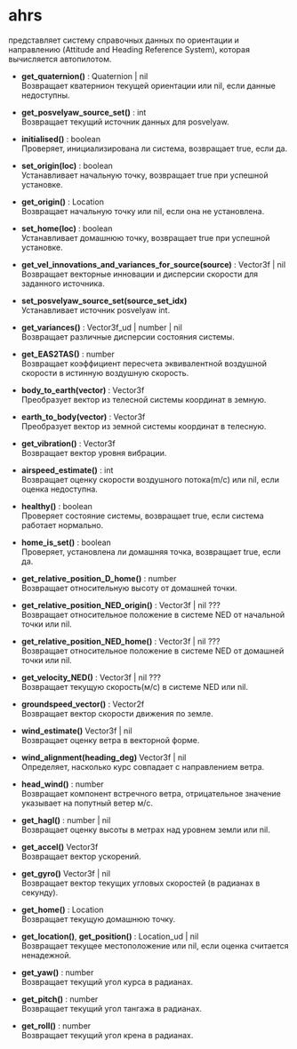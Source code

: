 # ahrs  
представляет систему справочных данных по ориентации и направлению (Attitude and Heading Reference System), которая вычисляется автопилотом.

- **get_quaternion()** : Quaternion | nil  
Возвращает кватернион текущей ориентации или nil, если данные недоступны.


- **get_posvelyaw_source_set()** : int  
Возвращает текущий источник данных для posvelyaw.


- **initialised()** : boolean  
Проверяет, инициализирована ли система, возвращает true, если да.


- **set_origin(loc)** : boolean   
Устанавливает начальную точку, возвращает true при успешной установке.


- **get_origin()** : Location  
Возвращает начальную точку или nil, если она не установлена.


- **set_home(loc)** : boolean  
Устанавливает домашнюю точку, возвращает true при успешной установке.


- **get_vel_innovations_and_variances_for_source(source)** : Vector3f | nil  
Возвращает векторные инновации и дисперсии скорости для заданного источника.


- **set_posvelyaw_source_set(source_set_idx)**  
Устанавливает источник posvelyaw int.


- **get_variances()** : Vector3f_ud | number | nil  
Возвращает различные дисперсии состояния системы.


- **get_EAS2TAS()** : number  
Возвращает коэффициент пересчета эквивалентной воздушной скорости в истинную воздушную скорость.


- **body_to_earth(vector)** : Vector3f  
Преобразует вектор из телесной системы координат в земную.


- **earth_to_body(vector)** : Vector3f  
Преобразует вектор из земной системы координат в телесную.


- **get_vibration()** : Vector3f  
Возвращает вектор уровня вибрации.


- **airspeed_estimate()** : int  
Возвращает оценку скорости воздушного потока(m/c) или nil, если оценка недоступна.


- **healthy()** : boolean  
Проверяет состояние системы, возвращает true, если система работает нормально.


- **home_is_set()** : boolean  
Проверяет, установлена ли домашняя точка, возвращает true, если да.


- **get_relative_position_D_home()** : number  
Возвращает относительную высоту от домашней точки.


- **get_relative_position_NED_origin()** : Vector3f | nil ???  
Возвращает относительное положение в системе NED от начальной точки или nil.


- **get_relative_position_NED_home()** : Vector3f | nil ???  
Возвращает относительное положение в системе NED от домашней точки или nil.


- **get_velocity_NED()** : Vector3f | nil ???  
Возвращает текущую скорость(м/с) в системе NED или nil.


- **groundspeed_vector()** : Vector2f  
Возвращает вектор скорости движения по земле.


- **wind_estimate()** Vector3f | nil  
Возвращает оценку ветра в векторной форме.


- **wind_alignment(heading_deg)** Vector3f | nil  
Определяет, насколько курс совпадает с направлением ветра.


- **head_wind()** : number  
Возвращает компонент встречного ветра, отрицательное значение указывает на попутный ветер м/с.


- **get_hagl()** : number | nil  
Возвращает оценку высоты в метрах над уровнем земли или nil.


- **get_accel()** Vector3f  
Возвращает вектор ускорений.


- **get_gyro()** Vector3f | nil  
Возвращает вектор текущих угловых скоростей (в радианах в секунду).


- **get_home()** : Location  
Возвращает текущую домашнюю точку.


- **get_location()**, **get_position()** : Location_ud | nil   
Возвращает текущее местоположение или nil, если оценка считается ненадежной.


- **get_yaw()** : number  
Возвращает текущий угол курса в радианах.


- **get_pitch()** : number  
Возвращает текущий угол тангажа в радианах.


- **get_roll()** : number  
Возвращает текущий угол крена в радианах.